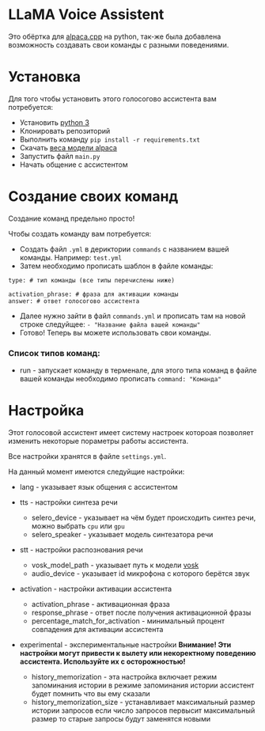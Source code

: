 # LLaMA Voice Assistent
Это обёртка для [alpaca.cpp](https://github.com/antimatter15/alpaca.cpp) на python, так-же была добавлена возможность создавать свои команды с разными поведениями.

# Установка
Для того чтобы установить этого голосогово ассистента вам потребуется:
- Установить [python 3](https://www.python.org/)
- Клонировать репозиторий
- Выполнить команду `pip install -r requirements.txt`
- Скачать [веса модели alpaca](https://huggingface.co/Sosaka/Alpaca-native-4bit-ggml/blob/main/ggml-alpaca-7b-q4.bin)
- Запустить файл `main.py`
- Начать общение с ассистентом

# Создание своих команд
Создание команд предельно просто!

Чтобы создать команду вам потребуется:
- Создать файл `.yml` в дериктории `commands` с названием вашей команды. Например: `test.yml`
- Затем необходимо прописать шаблон в файле команды:

```
type: # тип команды (все типы перечислены ниже)

activation_phrase: # фраза для активации команды
answer: # ответ голосогово ассистента
```
- Далее нужно зайти в файл `commands.yml` и прописать там на новой строке следуйщее: `- "Название файла вашей команды"`
- Готово! Теперь вы можете использовать свои команды.

### Список типов команд:
- run - запускает команду в терменале, для этого типа команд в файле вашей команды необходимо прописать `command: "Команда"`

# Настройка
Этот голосовой ассистент имеет систему настроек котороая позволяет изменить некоторые пораметры работы ассистента.

Все настройки хранятся в файле `settings.yml`.

На данный момент имеются следуйщие настройки:
- lang - указывает язык общения с ассистентом

- tts - настройки синтеза речи
  - selero_device - указывает на чём будет происходить синтез речи, можно выбрать `cpu` или `gpu`
  - selero_speaker - указывает модель синтезатора речи
  
- stt - настройки распознования речи
  - vosk_model_path - указывает путь к модели [vosk](https://alphacephei.com/vosk/)
  - audio_device - указывает id микрофона с которого берётся звук
  
- activation - настройки активации ассистента
  - activation_phrase - активационная фраза
  - response_phrase - ответ после получения активационной фразы
  - percentage_match_for_activation - минимальный процент совпадения для активации ассистента
  
- experimental - экспериментальные настройки **Внимание! Эти настройки могут привести к вылету или некоректному поведению ассистента. Используйте их с осторожностью!**
  - history_memorization - эта настройка включает режим запоминания истории в режиме запоминания истории ассистент будет помнить что вы ему сказали
  - history_memorization_size - устанавливает максимальный размер истории запросов если число запросов первысит максимальный размер то старые запросы будут заменятся новыми
